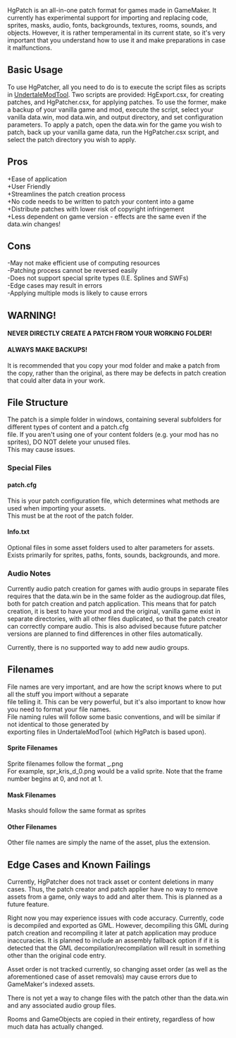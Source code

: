HgPatch is an all-in-one patch format for games made in GameMaker. It currently has experimental support for importing and replacing code, sprites, masks, audio, fonts, backgrounds, textures, rooms, sounds, and objects. However, it is rather temperamental in its current state, so it's very important that you understand how to use it and make preparations in case it malfunctions.   
## Basic Usage  
To use HgPatcher, all you need to do is to execute the script files as scripts in [UndertaleModTool](https://github.com/krzys-h/UndertaleModTool). Two scripts are provided: HgExport.csx, for creating patches, and HgPatcher.csx, for applying patches. To use the former, make a backup of your vanilla game and mod, execute the script, select your vanilla data.win, mod data.win, and output directory, and set configuration parameters. To apply a patch, open the data.win for the game you wish to patch, back up your vanilla game data, run the HgPatcher.csx script, and select the patch directory you wish to apply.
  
## Pros  
+Ease of application  
+User Friendly  
+Streamlines the patch creation process  
+No code needs to be written to patch your content into a game  
+Distribute patches with lower risk of copyright infringement  
+Less dependent on game version - effects are the same even if the data.win changes!
## Cons  
-May not make efficient use of computing resources  
-Patching process cannot be reversed easily  
-Does not support special sprite types (I.E. Splines and SWFs)  
-Edge cases may result in errors  
-Applying multiple mods is likely to cause errors  
  
## WARNING!  
#### NEVER DIRECTLY CREATE A PATCH FROM YOUR WORKING FOLDER!  
#### ALWAYS MAKE BACKUPS!  
It is recommended that you copy your mod folder and make a patch from the copy, rather than the original, as there may be defects in patch creation that could alter data in your work.  
  
## File Structure  
The patch is a simple folder in windows, containing several subfolders for different types of content and a patch.cfg  
file. If you aren't using one of your content folders (e.g. your mod has no sprites), DO NOT delete your unused files.  
This may cause issues.  
  
### Special Files  
#### patch.cfg  
This is your patch configuration file, which determines what methods are used when importing your assets.  
This must be at the root of the patch folder.  
#### <assetType>Info.txt  
Optional files in some asset folders used to alter parameters for assets.  
Exists primarily for sprites, paths, fonts, sounds, backgrounds, and more.  
  
### Audio Notes  
Currently audio patch creation for games with audio groups in separate files requires that the data.win be in the same folder as the audiogroup.dat files, both for patch creation and patch application. This means that for patch creation, it is best to have your mod and the original, vanilla game exist in separate directories, with all other files duplicated, so that the patch creator can correctly compare audio. This is also advised because future patcher versions are planned to find differences in other files automatically.  
  
Currently, there is no supported way to add new audio groups.  
  
## Filenames  
File names are very important, and are how the script knows where to put all the stuff you import without a separate  
file telling it. This can be very powerful, but it's also important to know how you need to format your file names.  
File naming rules will follow some basic conventions, and will be similar if not identical to those generated by  
exporting files in UndertaleModTool (which HgPatch is based upon).  
#### Sprite Filenames  
Sprite filenames follow the format <spritename>_<framenumber>.png  
For example, spr_kris_d_0.png would be a valid sprite. Note that the frame number begins at 0, and not at 1.  
#### Mask Filenames  
Masks should follow the same format as sprites  
#### Other Filenames  
Other file names are simply the name of the asset, plus the extension.  
  
## Edge Cases and Known Failings  
Currently, HgPatcher does not track asset or content deletions in many cases. Thus, the patch creator and patch applier have no way to remove assets from a game, only ways to add and alter them. This is planned as a future feature.  
  
Right now you may experience issues with code accuracy. Currently, code is decompiled and exported as GML. However, decompiling this GML during patch creation and recompiling it later at patch application may produce inaccuracies. It is planned to include an assembly fallback option if if it is detected that the GML decompilation/recompilation will result in something other than the original code entry.  
  
Asset order is not tracked currently, so changing asset order (as well as the aforementioned case of asset removals) may cause errors due to GameMaker's indexed assets.  
  
There is not yet a way to change files with the patch other than the data.win and any associated audio group files.  
  
Rooms and GameObjects are copied in their entirety, regardless of how much data has actually changed.